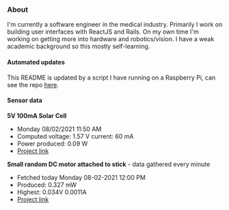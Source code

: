 ### About
I'm currently a software engineer in the medical industry. Primarily I work on building user interfaces with ReactJS and Rails. On my own time I'm working on getting more into hardware and robotics/vision. I have a weak academic background so this mostly self-learning.

#### Automated updates
This README is updated by a script I have running on a Raspberry Pi, can see the repo [here](https://github.com/jdc-cunningham/raspi-git-repo-updater).

#### Sensor data
**5V 100mA Solar Cell**
- Monday 08/02/2021 11:50 AM
- Computed voltage: 1.57 V current: 60 mA
- Power produced: 0.09 W
- [Project link](https://github.com/jdc-cunningham/raspisolarplotter)

**Small random DC motor attached to stick** - data gathered every minute
- Fetched today Monday 08-02-2021 12:00 PM
- Produced: 0.327 mW
- Highest: 0.034V 0.0011A
- [Project link](https://github.com/jdc-cunningham/turbine-raspi)